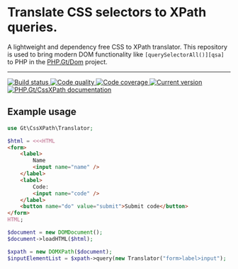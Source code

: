 Translate CSS selectors to XPath queries.
=========================================

A lightweight and dependency free CSS to XPath translator. This repository is used to bring modern DOM functionality like `[querySelectorAll()][qsa]` to PHP in the [PHP.Gt/Dom][gt-dom] project.

***

<a href="https://circleci.com/gh/PhpGt/CssXPath" target="_blank">
	<img src="https://badge.status.php.gt/cssxpath-build.svg" alt="Build status" />
</a>
<a href="https://scrutinizer-ci.com/g/PhpGt/CssXPath" target="_blank">
	<img src="https://badge.status.php.gt/cssxpath-quality.svg" alt="Code quality" />
</a>
<a href="https://scrutinizer-ci.com/g/PhpGt/CssXPath" target="_blank">
	<img src="https://badge.status.php.gt/cssxpath-coverage.svg" alt="Code coverage" />
</a>
<a href="https://packagist.org/packages/PhpGt/CssXPath" target="_blank">
	<img src="https://badge.status.php.gt/cssxpath-version.svg" alt="Current version" />
</a>
<a href="http://www.php.gt/dom" target="_blank">
	<img src="https://badge.status.php.gt/cssxpath-docs.svg" alt="PHP.Gt/CssXPath documentation" />
</a>

Example usage
-------------


```php
use Gt\CssXPath\Translator;

$html = <<<HTML
<form>
	<label>
		Name
		<input name="name" />
	</label>
	<label>
		Code:
		<input name="code" />
	</label>
	<button name="do" value="submit">Submit code</button>
</form>
HTML;

$document = new DOMDocument();
$document->loadHTML($html);

$xpath = new DOMXPath($document);
$inputElementList = $xpath->query(new Translator("form>label>input");
```

[qsa]: https://developer.mozilla.org/en-US/docs/Web/API/Document/querySelectorAll
[gt-dom]: https://www.php.gt/dom
